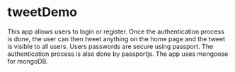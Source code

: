 # tweetDemo
This app allows users to login or register. Once the authentication process is done, the user can then tweet anything on the home page and the tweet is visible to all users.
Users passwords are secure using passport. The authentication process is also done by passportjs. The app uses mongoose for mongoDB.

